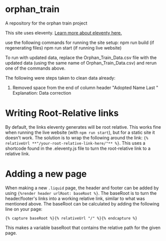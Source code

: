 # orphan_train
A repository for the orphan train project

This site uses eleventy. [Learn more about eleventy here.](https://www.11ty.dev/)

use the following commands for running the site setup:
npm run build (if regenerating files)
npm run start (if running live website)


To run with updated data, replace the Orphan_Train_Data.csv file with the updated data (using the same name of Orphan_Train_Data.csv) and rerun one of the commands above.

The following were steps taken to clean data already:

1. Removed space from the end of column header "Adopted Name Last "
Explanation: Data correction


# Writing Root-Relative links
By default, the links eleventy generates will be root relative. This works fine when running the live website (with `npm run start`), but for a static site it doesn't work. 
The solution is to wrap the following around the link: `{% relativeUrl **"/your-root-relative-link-here/"** %}`. This uses a shortcode found in the .eleventy.js file to turn the root-relative link to a relative link.

# Adding a new page
When making a new `.liquid` page, the header and footer can be added by using `{%render header urlRoot: baseRoot %}`. The baseRoot is to turn the header/footer's links into a working relative link, similar to what was mentioned above. The baseRoot can be calculated by adding the following line on your page:

`{% capture baseRoot %}{% relativeUrl "/" %}{% endcapture %}`

This makes a variable baseRoot that contains the relative path for the given page. 

